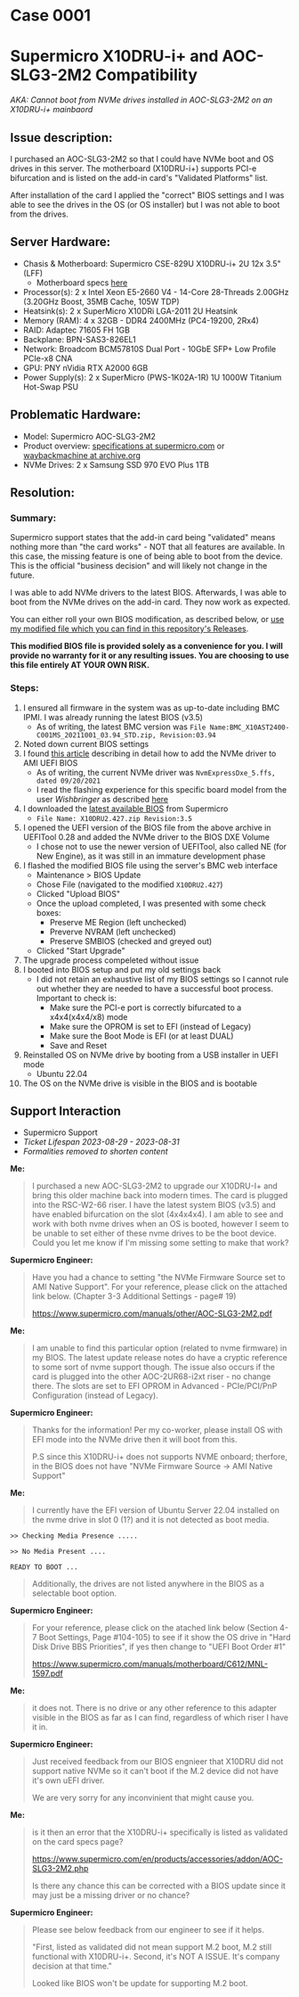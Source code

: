 # Case 0001
# Supermicro X10DRU-i+ and AOC-SLG3-2M2 Compatibility
*AKA: Cannot boot from NVMe drives installed in AOC-SLG3-2M2 on an X10DRU-i+ mainbaord*

## Issue description:

I purchased an AOC-SLG3-2M2 so that I could have NVMe boot and OS drives in this server. The motherboard (X10DRU-i+) supports PCI-e bifurcation and is listed on the add-in card's "Validated Platforms" list. 

After installation of the card I applied the "correct" BIOS settings and I was able to see the drives in the OS (or OS installer) but I was not able to boot from the drives.

## Server Hardware:

- Chasis & Motherboard: Supermicro CSE-829U X10DRU-i+ 2U 12x 3.5" (LFF)
    - Motherboard specs [here](https://www.supermicro.com/en/products/motherboard/X10DRU-i+)
- Processor(s): 2 x Intel Xeon E5-2660 V4 - 14-Core 28-Threads 2.00GHz (3.20GHz Boost, 35MB Cache, 105W TDP)
- Heatsink(s):  2 x SuperMicro X10DRi LGA-2011 2U Heatsink
- Memory (RAM): 4 x 32GB - DDR4 2400MHz (PC4-19200, 2Rx4)
- RAID: Adaptec 71605 FH 1GB
- Backplane: BPN-SAS3-826EL1
- Network: Broadcom BCM57810S Dual Port - 10GbE SFP+ Low Profile PCIe-x8 CNA 
- GPU: PNY nVidia RTX A2000 6GB
- Power Supply(s): 2 x SuperMicro (PWS-1K02A-1R) 1U 1000W Titanium Hot-Swap PSU

## Problematic Hardware:

- Model: Supermicro AOC-SLG3-2M2
- Product overview: [specifications at supermicro.com](https://www.supermicro.com/en/products/accessories/addon/AOC-SLG3-2M2.php) or [waybackmachine at archive.org](https://web.archive.org/web/20230128074158/https://www.supermicro.com/en/products/accessories/addon/AOC-SLG3-2M2.php)
- NVMe Drives: 2 x Samsung SSD 970 EVO Plus 1TB

## Resolution:

### Summary:

Supermicro support states that the add-in card being "validated" means nothing more than "the card works" - NOT that all features are available. In this case, the missing feature is one of being able to boot from the device. This is the official "business decision" and will likely not change in the future.

I was able to add NVMe drivers to the latest BIOS. Afterwards, I was able to boot from the NVMe drives on the add-in card. They now work as expected.

You can either roll your own BIOS modification, as described below, or [use my modified file which you can find in this repository's Releases](https://github.com/shawnbarton/tech-cases/releases/tag/Case0001).

**This modified BIOS file is provided solely as a convenience for you. I will provide no warranty for it or any resulting issues. You are choosing to use this file entirely AT YOUR OWN RISK.**

### Steps:

1. I ensured all firmware in the system was as up-to-date including BMC IPMI. I was already running the latest BIOS (v3.5)
    - As of writing, the latest BMC version was `File Name:BMC_X10AST2400-C001MS_20211001_03.94_STD.zip, Revision:03.94`
2. Noted down current BIOS settings
2. I found [this article](https://winraid.level1techs.com/t/howto-get-full-nvme-support-for-all-systems-with-an-ami-uefi-bios/30901) describing in detail how to add the NVMe driver to AMI UEFI BIOS
    - As of writing, the current NVMe driver was `NvmExpressDxe_5.ffs, dated 09/20/2021`
    - I read the flashing experience for this specific board model from the user *Wishbringer* as described [here](https://winraid.level1techs.com/t/guide-how-to-flash-a-modded-ami-uefi-bios/30627/246)
3. I downloaded the [latest available BIOS](https://www.supermicro.com/en/support/resources/downloadcenter/firmware/MBD-X10DRU-i+/BIOS) from Supermicro
    - `File Name: X10DRU2.427.zip Revision:3.5`
4. I opened the UEFI version of the BIOS file from the above archive in UEFITool 0.28 and added the NVMe driver to the BIOS DXE Volume
    - I chose not to use the newer version of UEFITool, also called NE (for New Engine), as it was still in an immature development phase
5. I flashed the modified BIOS file using the server's BMC web interface
    - Maintenance > BIOS Update
    - Chose File (navigated to the modified `X10DRU2.427`)
    - Clicked "Upload BIOS"
    - Once the upload completed, I was presented with some check boxes:
        - Preserve ME Region (left unchecked)
        - Preverve NVRAM (left unchecked)
        - Preserve SMBIOS (checked and greyed out)
    - Clicked "Start Upgrade"
6. The upgrade process compeleted without issue
7. I booted into BIOS setup and put my old settings back
    - I did not retain an exhaustive list of my BIOS settings so I cannot rule out whether they are needed to have a successful boot process. Important to check is:
        - Make sure the PCI-e port is correctly bifurcated to a x4x4(x4x4/x8) mode
        - Make sure the OPROM is set to EFI (instead of Legacy)
        - Make sure the Boot Mode is EFI (or at least DUAL)
        - Save and Reset
8. Reinstalled OS on NVMe drive by booting from a USB installer in UEFI mode
    - Ubuntu 22.04
9. The OS on the NVMe drive is visible in the BIOS and is bootable

## Support Interaction

- Supermicro Support
- *Ticket Lifespan 2023-08-29 - 2023-08-31*
- *Formalities removed to shorten content*

**Me:**

> I purchased a new AOC-SLG3-2M2 to upgrade our X10DRU-I+ and bring this older machine back into modern times. The card is plugged into the RSC-W2-66 riser. I have the latest system BIOS (v3.5) and have enabled bifurcation on the slot (4x4x4x4). I am able to see and work with both nvme drives when an OS is booted, however I seem to be unable to set either of these nvme drives to be the boot device.
Could you let me know if I'm missing some setting to make that work?

**Supermicro Engineer:**

> Have you had a chance to setting "the NVMe Firmware Source set to AMI Native Support".  For your reference, please click on the attached link below. (Chapter 3-3 Additional Settings - page# 19)
>
> https://www.supermicro.com/manuals/other/AOC-SLG3-2M2.pdf

**Me:**

> I am unable to find this particular option (related to nvme firmware) in my BIOS. The latest update release notes do have a cryptic reference to some sort of nvme support though.
The issue also occurs if the card is plugged into the other AOC-2UR68-i2xt riser - no change there. The slots are set to EFI OPROM in Advanced - PCIe/PCI/PnP Configuration (instead of Legacy).

**Supermicro Engineer:**

> Thanks for the information!  Per my co-worker, please install OS with EFI mode into the NVMe drive then it will boot from this.
>
> P.S since this X10DRU-i+ does not supports NVME onboard; therfore, in the BIOS does not have "NVMe Firmware Source -> AMI Native Support" 

**Me:**

> I currently have the EFI version of Ubuntu Server 22.04 installed on the nvme drive in slot 0 (1?) and it is not detected as boot media.
```
>> Checking Media Presence .....

>> No Media Present ....

READY TO BOOT ...
```
> Additionally, the drives are not listed anywhere in the BIOS as a selectable boot option.

**Supermicro Engineer:**

> For your reference, please click on the atached link below (Section 4-7 Boot Settings, Page #104-105) to see if it show the OS drive in "Hard Disk Drive BBS Priorities", if yes then change to "UEFI Boot Order #1"
>
> https://www.supermicro.com/manuals/motherboard/C612/MNL-1597.pdf

**Me:**

> it does not. There is no drive or any other reference to this adapter visible in the BIOS as far as I can find, regardless of which riser I have it in.

**Supermicro Engineer:**

> Just received feedback from our BIOS engnieer that  X10DRU did not support native NVMe so it can't boot if the M.2 device did not have it's own uEFI driver.
>
> We are very sorry for any inconvinient that might cause you.

**Me:**

> is it then an error that the X10DRU-i+ specifically is listed as validated on the card specs page?
>
> https://www.supermicro.com/en/products/accessories/addon/AOC-SLG3-2M2.php
>
> Is there any chance this can be corrected with a BIOS update since it may just be a missing driver or no chance?

**Supermicro Engineer:**

> Please see below feedback from our engineer to see if it helps.
>
> "First, listed as validated did not mean support M.2 boot, M.2 still functional with X10DRU-i+.
Second, it's NOT A ISSUE. It's company decision at that time."
>
> Looked like BIOS won't be update for supporting M.2 boot.
